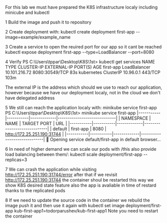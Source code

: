 For this lab we must have prepared the K8S infrastructure localy including minicube and kubectl 

1 Build the image and push it to repository

2 Create deployment with:
kubectl create deployment first-app --image=example/example_name

3 Create a service to open the reuired port for our app so it cant be reached 
kubectl expose deployment first-app --type=LoadBalancer --port=8080

4 Verify 
PS C:\Users\tppar\Desktop\K8S\1st> kubectl get services
NAME         TYPE           CLUSTER-IP      EXTERNAL-IP   PORT(S)          AGE
first-app    LoadBalancer   10.101.216.72   <pending>     8080:30549/TCP   83s
kubernetes   ClusterIP      10.96.0.1       <none>        443/TCP          103m

The external IP is the address which should we use to reach our application, however because we have our deployment localy, not in the cloud we don't have delegated address 

5 We still can reach the application localy with: 
minikube service first-app
PS C:\Users\tppar\Desktop\K8S\1st> minikube service first-app
|-----------|-----------|-------------|-----------------------------|
| NAMESPACE |   NAME    | TARGET PORT |             URL             |
|-----------|-----------|-------------|-----------------------------|
| default   | first-app |        8080 | http://172.25.251.190:31744 |
|-----------|-----------|-------------|-----------------------------|
🎉  Opening service default/first-app in default browser...

6 In need of higher demand we can scale our pods with /this also provide load balancing between them/:
kubectl scale deployment/first-app --replicas=3

7 We can crash the application while visiting http://172.25.251.190:31744/error 
after that if we revisit http://172.25.251.190:31744 the container shoul be restarted this way we show K8S desired state feature 
also the app is avaliable in time of restard thanks to the replicated pods 

8 If we need to update the source code in the container we rebuild the image push it and then use it again with 
kubectl set image deployment/first-app kub-first-app1=todorparushev/kub-first-app1
Note you need to restart the container 





